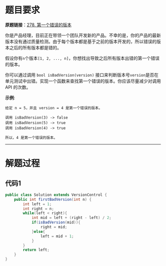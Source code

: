 # 题目要求

**原题链接**：[278. 第一个错误的版本](https://leetcode-cn.com/problems/first-bad-version/)

你是产品经理，目前正在带领一个团队开发新的产品。不幸的是，你的产品的最新版本没有通过质量检测。由于每个版本都是基于之前的版本开发的，所以错误的版本之后的所有版本都是错的。

假设你有`n`个版本`[1, 2, ..., n]`，你想找出导致之后所有版本出错的第一个错误的版本。

你可以通过调用 `bool isBadVersion(version)` 接口来判断版本号`version`是否在单元测试中出错。实现一个函数来查找第一个错误的版本。你应该尽量减少对调用 API 的次数。

**示例**:

```
给定 n = 5，并且 version = 4 是第一个错误的版本。

调用 isBadVersion(3) -> false
调用 isBadVersion(5) -> true
调用 isBadVersion(4) -> true

所以，4 是第一个错误的版本。 
```

---



# 解题过程

## 代码1

```java
public class Solution extends VersionControl {
    public int firstBadVersion(int n) {
        int left = 1;
        int right = n;
        while(left < right){
            int mid = left + (right - left) / 2;
            if(isBadVersion(mid)){
                right = mid;
            }else{
                left = mid + 1;
            }
        }
        return left;
    }
}
```

